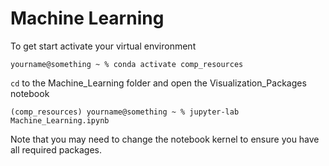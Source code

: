# Machine Learning

To get start activate your virtual environment

```shell
yourname@something ~ % conda activate comp_resources
```

`cd` to the Machine_Learning folder and open the Visualization_Packages notebook

```shell
(comp_resources) yourname@something ~ % jupyter-lab Machine_Learning.ipynb
```

Note that you may need to change the notebook kernel to ensure you have all required packages.
